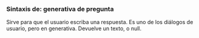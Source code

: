 ### Sintaxis de: generativa de pregunta

Sirve para que el usuario escriba una respuesta. Es uno de los diálogos de usuario, pero en generativa. Devuelve un texto, o null.

```calo

```
